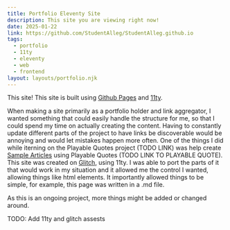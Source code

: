 ```yaml
---
title: Portfolio Eleventy Site
description: This site you are viewing right now!
date: 2025-01-22
link: https://github.com/StudentAlleg/StudentAlleg.github.io
tags:
  - portfolio
  - 11ty
  - eleventy
  - web
  - frontend
layout: layouts/portfolio.njk
---
```


This site! This site is built using [Github Pages](https://pages.github.com/) and [11ty](https://www.11ty.dev/).

When making a site primarily as a portfolio holder and link aggregator, I wanted something that could easily handle the structure for me, so that I could spend my time on actually creating the content. Having to constantly update different parts of the project to have links be discoverable would be annoying and would let mistakes happen more often. One of the things I did while iterning on the Playable Quotes project (TODO LINK) was help create [Sample Articles](https://playable-quotes-sample-articles.glitch.me/) using Playable Quotes (TODO LINK TO PLAYABLE QUOTE). This site was created on [Glitch](https://glitch.com/), using 11ty. I was able to port the parts of it that would work in my situation and it allowed me the control I wanted, allowing things like html elements. It importantly allowed things to be simple, for example, this page was written in a .md file.

As this is an ongoing project, more things might be added or changed around.


TODO: Add 11ty and glitch assests

